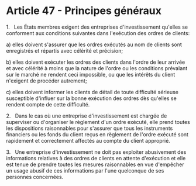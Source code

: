 # Article 47 - Principes généraux


1.   Les États membres exigent des entreprises d'investissement qu'elles se conforment aux conditions suivantes dans l'exécution des ordres de clients:

a) elles doivent s'assurer que les ordres exécutés au nom de clients sont enregistrés et répartis avec célérité et précision;

b) elles doivent exécuter les ordres des clients dans l'ordre de leur arrivée et avec célérité à moins que la nature de l'ordre ou les conditions prévalant sur le marché ne rendent ceci impossible, ou que les intérêts du client n'exigent de procéder autrement;

c) elles doivent informer les clients de détail de toute difficulté sérieuse susceptible d'influer sur la bonne exécution des ordres dès qu'elles se rendent compte de cette difficulté.

2.   Dans le cas où une entreprise d'investissement est chargée de superviser ou d'organiser le règlement d'un ordre exécuté, elle prend toutes les dispositions raisonnables pour s'assurer que tous les instruments financiers ou les fonds du client reçus en règlement de l'ordre exécuté sont rapidement et correctement affectés au compte du client approprié.

3.   Une entreprise d'investissement ne doit pas exploiter abusivement des informations relatives à des ordres de clients en attente d'exécution et elle est tenue de prendre toutes les mesures raisonnables en vue d'empêcher un usage abusif de ces informations par l'une quelconque de ses personnes concernées.
